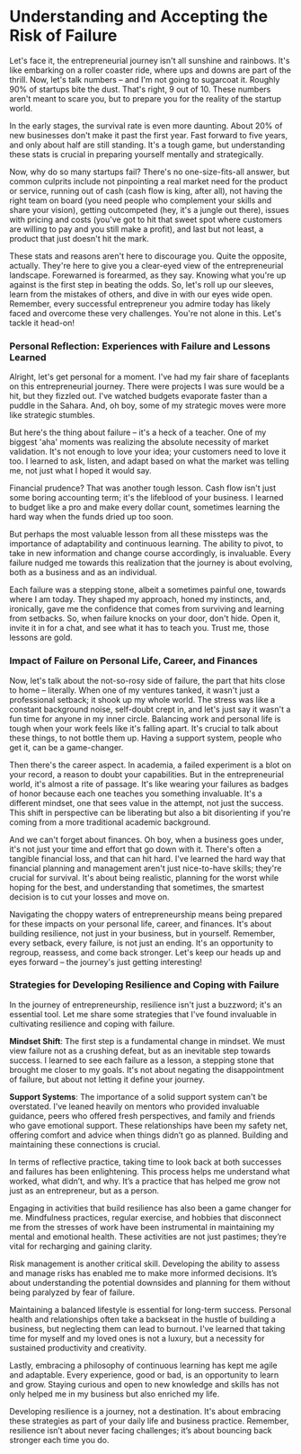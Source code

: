 # Understanding and Accepting the Risk of Failure

Let's face it, the entrepreneurial journey isn't all sunshine and rainbows. It's like embarking on a roller coaster ride, where ups and downs are part of the thrill. Now, let's talk numbers – and I'm not going to sugarcoat it. Roughly 90% of startups bite the dust. That's right, 9 out of 10. These numbers aren't meant to scare you, but to prepare you for the reality of the startup world.

In the early stages, the survival rate is even more daunting. About 20% of new businesses don't make it past the first year. Fast forward to five years, and only about half are still standing. It's a tough game, but understanding these stats is crucial in preparing yourself mentally and strategically.

Now, why do so many startups fail? There's no one-size-fits-all answer, but common culprits include not pinpointing a real market need for the product or service, running out of cash (cash flow is king, after all), not having the right team on board (you need people who complement your skills and share your vision), getting outcompeted (hey, it's a jungle out there), issues with pricing and costs (you've got to hit that sweet spot where customers are willing to pay and you still make a profit), and last but not least, a product that just doesn't hit the mark.

These stats and reasons aren't here to discourage you. Quite the opposite, actually. They're here to give you a clear-eyed view of the entrepreneurial landscape. Forewarned is forearmed, as they say. Knowing what you're up against is the first step in beating the odds. So, let's roll up our sleeves, learn from the mistakes of others, and dive in with our eyes wide open. Remember, every successful entrepreneur you admire today has likely faced and overcome these very challenges. You're not alone in this. Let's tackle it head-on!
### Personal Reflection: Experiences with Failure and Lessons Learned

Alright, let's get personal for a moment. I've had my fair share of faceplants on this entrepreneurial journey. There were projects I was sure would be a hit, but they fizzled out. I've watched budgets evaporate faster than a puddle in the Sahara. And, oh boy, some of my strategic moves were more like strategic stumbles.

But here's the thing about failure – it's a heck of a teacher. One of my biggest 'aha' moments was realizing the absolute necessity of market validation. It's not enough to love your idea; your customers need to love it too. I learned to ask, listen, and adapt based on what the market was telling me, not just what I hoped it would say.

Financial prudence? That was another tough lesson. Cash flow isn't just some boring accounting term; it's the lifeblood of your business. I learned to budget like a pro and make every dollar count, sometimes learning the hard way when the funds dried up too soon.

But perhaps the most valuable lesson from all these missteps was the importance of adaptability and continuous learning. The ability to pivot, to take in new information and change course accordingly, is invaluable. Every failure nudged me towards this realization that the journey is about evolving, both as a business and as an individual.

Each failure was a stepping stone, albeit a sometimes painful one, towards where I am today. They shaped my approach, honed my instincts, and, ironically, gave me the confidence that comes from surviving and learning from setbacks. So, when failure knocks on your door, don't hide. Open it, invite it in for a chat, and see what it has to teach you. Trust me, those lessons are gold.
### Impact of Failure on Personal Life, Career, and Finances

Now, let's talk about the not-so-rosy side of failure, the part that hits close to home – literally. When one of my ventures tanked, it wasn't just a professional setback; it shook up my whole world. The stress was like a constant background noise, self-doubt crept in, and let's just say it wasn't a fun time for anyone in my inner circle. Balancing work and personal life is tough when your work feels like it's falling apart. It's crucial to talk about these things, to not bottle them up. Having a support system, people who get it, can be a game-changer.

Then there's the career aspect. In academia, a failed experiment is a blot on your record, a reason to doubt your capabilities. But in the entrepreneurial world, it's almost a rite of passage. It's like wearing your failures as badges of honor because each one teaches you something invaluable. It's a different mindset, one that sees value in the attempt, not just the success. This shift in perspective can be liberating but also a bit disorienting if you're coming from a more traditional academic background.

And we can't forget about finances. Oh boy, when a business goes under, it's not just your time and effort that go down with it. There's often a tangible financial loss, and that can hit hard. I've learned the hard way that financial planning and management aren't just nice-to-have skills; they're crucial for survival. It's about being realistic, planning for the worst while hoping for the best, and understanding that sometimes, the smartest decision is to cut your losses and move on.

Navigating the choppy waters of entrepreneurship means being prepared for these impacts on your personal life, career, and finances. It's about building resilience, not just in your business, but in yourself. Remember, every setback, every failure, is not just an ending. It's an opportunity to regroup, reassess, and come back stronger. Let's keep our heads up and eyes forward – the journey's just getting interesting!
### Strategies for Developing Resilience and Coping with Failure

In the journey of entrepreneurship, resilience isn't just a buzzword; it's an essential tool. Let me share some strategies that I've found invaluable in cultivating resilience and coping with failure.

**Mindset Shift**: The first step is a fundamental change in mindset. We must view failure not as a crushing defeat, but as an inevitable step towards success. I learned to see each failure as a lesson, a stepping stone that brought me closer to my goals. It's not about negating the disappointment of failure, but about not letting it define your journey.

**Support Systems**: The importance of a solid support system can't be overstated. I've leaned heavily on mentors who provided invaluable guidance, peers who offered fresh perspectives, and family and friends who gave emotional support. These relationships have been my safety net, offering comfort and advice when things didn’t go as planned. Building and maintaining these connections is crucial.

In terms of reflective practice, taking time to look back at both successes and failures has been enlightening. This process helps me understand what worked, what didn’t, and why. It’s a practice that has helped me grow not just as an entrepreneur, but as a person.

Engaging in activities that build resilience has also been a game changer for me. Mindfulness practices, regular exercise, and hobbies that disconnect me from the stresses of work have been instrumental in maintaining my mental and emotional health. These activities are not just pastimes; they’re vital for recharging and gaining clarity.

Risk management is another critical skill. Developing the ability to assess and manage risks has enabled me to make more informed decisions. It’s about understanding the potential downsides and planning for them without being paralyzed by fear of failure.

Maintaining a balanced lifestyle is essential for long-term success. Personal health and relationships often take a backseat in the hustle of building a business, but neglecting them can lead to burnout. I've learned that taking time for myself and my loved ones is not a luxury, but a necessity for sustained productivity and creativity.

Lastly, embracing a philosophy of continuous learning has kept me agile and adaptable. Every experience, good or bad, is an opportunity to learn and grow. Staying curious and open to new knowledge and skills has not only helped me in my business but also enriched my life.

Developing resilience is a journey, not a destination. It's about embracing these strategies as part of your daily life and business practice. Remember, resilience isn’t about never facing challenges; it’s about bouncing back stronger each time you do.